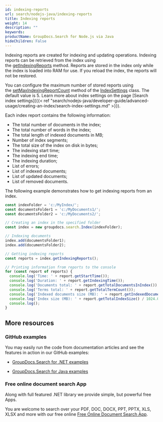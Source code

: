 ```yaml
---
id: indexing-reports
url: search/nodejs-java/indexing-reports
title: Indexing reports
weight: 14
description: ""
keywords: 
productName: GroupDocs.Search for Node.js via Java
hideChildren: False
---
```

Indexing reports are created for indexing and updating operations. Indexing reports can be retrieved from the index using the [getIndexingReports](https://reference.groupdocs.com/search/nodejs-java/com.groupdocs.search/Index#getIndexingReports()) method. Reports are stored in the index only while the index is loaded into RAM for use. If you reload the index, the reports will not be restored.

You can configure the maximum number of stored reports using the [setMaxIndexingReportCount](https://reference.groupdocs.com/search/nodejs-java/com.groupdocs.search/IndexSettings#setMaxIndexingReportCount(int)) method of the [IndexSettings](https://reference.groupdocs.com/search/nodejs-java/com.groupdocs.search/IndexSettings) class. The default value is 5. Learn more about index settings on the page [Search index settings]({{< ref "search/nodejs-java/developer-guide/advanced-usage/creating-an-index/search-index-settings.md" >}}).

Each index report contains the following information:

*   The total number of documents in the index;
*   The total number of words in the index;
*   The total length of indexed documents in MB;
*   Number of index segments;
*   The total size of the index on disk in bytes;
*   The indexing start time;
*   The indexing end time;
*   The indexing duration;
*   List of errors;
*   List of indexed documents;
*   List of updated documents;
*   List of removed documents.

The following example demonstrates how to get indexing reports from an index.

```javascript
const indexFolder = 'c:/MyIndex/';
const documentsFolder1 = 'c:/MyDocuments1/';
const documentsFolder2 = 'c:/MyDocuments2/';

// Creating an index in the specified folder
const index = new groupdocs.search.Index(indexFolder);

// Indexing documents
index.add(documentsFolder1);
index.add(documentsFolder2);

// Getting indexing reports
const reports = index.getIndexingReports();

// Printing information from reports to the console
for (const report of reports) {
  console.log('Time: ' + report.getStartTime());
  console.log('Duration: ' + report.getIndexingTime());
  console.log('Documents total: ' + report.getTotalDocumentsInIndex());
  console.log('Terms total: ' + report.getTotalTermCount());
  console.log('Indexed documents size (MB): ' + report.getIndexedDocumentsSize());
  console.log('Index size (MB): ' + report.getTotalIndexSize() / 1024.0 / 1024.0);
  console.log();
}
```

## More resources

### GitHub examples

You may easily run the code from documentation articles and see the features in action in our GitHub examples:

*   [GroupDocs.Search for .NET examples](https://github.com/groupdocs-search/GroupDocs.Search-for-.NET)
    
*   [GroupDocs.Search for Java examples](https://github.com/groupdocs-search/GroupDocs.Search-for-Java)
    

### Free online document search App

Along with full featured .NET library we provide simple, but powerful free Apps.

You are welcome to search over your PDF, DOC, DOCX, PPT, PPTX, XLS, XLSX and more with our free online [Free Online Document Search App](https://products.groupdocs.app/search).
